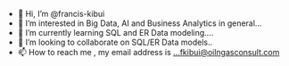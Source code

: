 - 👋 Hi, I’m @francis-kibui
- 👀 I’m interested in Big Data, AI and Business Analytics in general...
- 🌱 I’m currently learning SQL and ER Data modeling....
- 💞️ I’m looking to collaborate on SQL/ER Data models..
- 📫 How to reach me , my email address is ...fkibui@oilngasconsult.com

<!---
francis-kibui/francis-kibui is a ✨ special ✨ repository because its `README.md` (this file) appears on your GitHub profile.
You can click the Preview link to take a look at your changes.
--->
